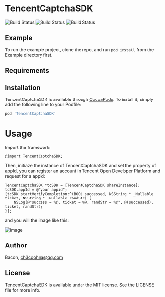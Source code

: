 # TencentCaptchaSDK
![Build Status](https://img.shields.io/badge/pod-0.1.0-blue.svg)
![Build Status](https://img.shields.io/badge/platform-iOS-dark.svg)
![Build Status](https://img.shields.io/badge/build-success-green.svg)

## Example

To run the example project, clone the repo, and run `pod install` from the Example directory first.

## Requirements

## Installation

TencentCaptchaSDK is available through [CocoaPods](https://cocoapods.org). To install
it, simply add the following line to your Podfile:

```ruby
pod 'TencentCaptchaSDK'
```

# Usage

Import the framework:
```
@import TencentCaptchaSDK;
```

Then, initiaze the instance of TencentCaptchaSDK and set the property of appId, you can register an account in Tencent Open Developer Platform and request for a appId:


```
TencentCaptchaSDK *tcSDK = [TencentCaptchaSDK shareInstance];
tcSDK.appId = @"your appid";
[tcSDK startVerifyCompletion:^(BOOL successed, NSString * _Nullable ticket, NSString * _Nullable randStr) {
    NSLog(@"success = %@, ticket = %@, randStr = %@", @(successed), ticket, randStr);
}];
```

and you will the image like this:  

![image](https://gitee.com/EnjoyCodeing/pic/raw/master/baconimg/QQ20201015-140331@2x.png)

## Author

Bacon, ch3coohna@qq.com

## License

TencentCaptchaSDK is available under the MIT license. See the LICENSE file for more info.
